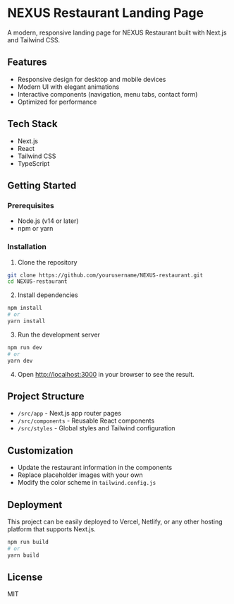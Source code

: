 # NEXUS Restaurant Landing Page

A modern, responsive landing page for NEXUS Restaurant built with Next.js and Tailwind CSS.

## Features

- Responsive design for desktop and mobile devices
- Modern UI with elegant animations
- Interactive components (navigation, menu tabs, contact form)
- Optimized for performance

## Tech Stack

- Next.js
- React
- Tailwind CSS
- TypeScript

## Getting Started

### Prerequisites

- Node.js (v14 or later)
- npm or yarn

### Installation

1. Clone the repository
```bash
git clone https://github.com/yourusername/NEXUS-restaurant.git
cd NEXUS-restaurant
```

2. Install dependencies
```bash
npm install
# or
yarn install
```

3. Run the development server
```bash
npm run dev
# or
yarn dev
```

4. Open [http://localhost:3000](http://localhost:3000) in your browser to see the result.

## Project Structure

- `/src/app` - Next.js app router pages
- `/src/components` - Reusable React components
- `/src/styles` - Global styles and Tailwind configuration

## Customization

- Update the restaurant information in the components
- Replace placeholder images with your own
- Modify the color scheme in `tailwind.config.js`

## Deployment

This project can be easily deployed to Vercel, Netlify, or any other hosting platform that supports Next.js.

```bash
npm run build
# or
yarn build
```

## License

MIT 